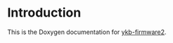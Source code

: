 # Introduction

This is the Doxygen documentation for [ykb-firmware2].

[ykb-firmware2]: https://github.com/jayadamsmorgan/ykb-firmware2
